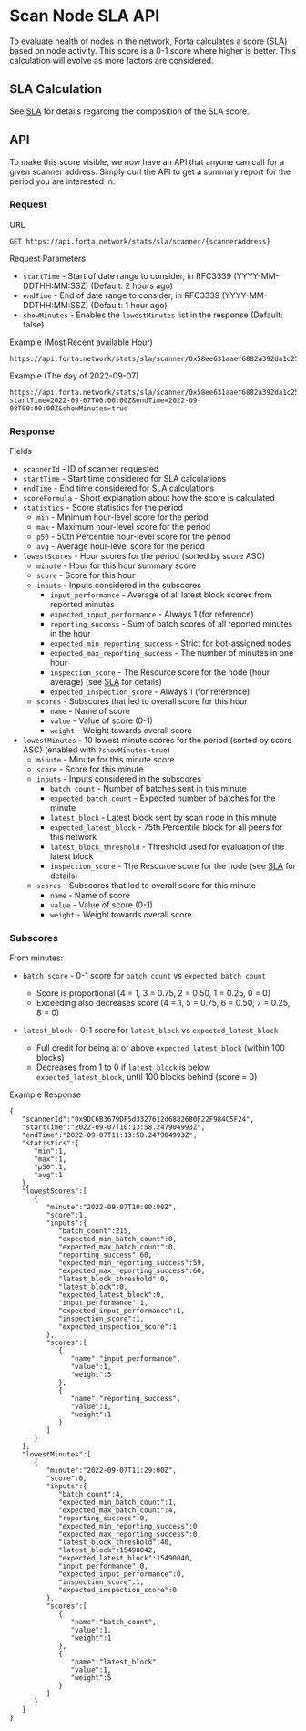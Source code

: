 # Scan Node SLA API

To evaluate health of nodes in the network, Forta calculates a score (SLA) based on node activity.  This score is a 0-1 score where higher is better.  This calculation will evolve as more factors are considered.

## SLA Calculation

See [SLA](sla.md) for details regarding the composition of the SLA score.

## API

To make this score visible, we now have an API that anyone can call for a given scanner address.  Simply curl the API to get a summary report for the period you are interested in.

### Request

URL
```
GET https://api.forta.network/stats/sla/scanner/{scannerAddress}
```

Request Parameters

  - `startTime` - Start of date range to consider, in RFC3339 (YYYY-MM-DDTHH:MM:SSZ) (Default: 2 hours ago)
  - `endTime` - End of date range to consider, in RFC3339 (YYYY-MM-DDTHH:MM:SSZ) (Default: 1 hour ago)
  - `showMinutes` - Enables the `lowestMinutes` list in the response (Default: false)

Example (Most Recent available Hour)
```
https://api.forta.network/stats/sla/scanner/0x58ee631aaef6882a392da1c25486ee181ff1b7d5
```

Example (The day of 2022-09-07)
```
https://api.forta.network/stats/sla/scanner/0x58ee631aaef6882a392da1c25486ee181ff1b7d5?startTime=2022-09-07T00:00:00Z&endTime=2022-09-08T00:00:00Z&showMinutes=true
```

### Response

Fields

  - `scannerId` - ID of scanner requested
  - `startTime` - Start time considered for SLA calculations
  - `endTime` - End time considered for SLA calculations
  - `scoreFormula` - Short explanation about how the score is calculated
  - `statistics` - Score statistics for the period 
    - `min` - Minimum hour-level score for the period 
    - `max` - Maximum hour-level score for the period 
    - `p50` - 50th Percentile hour-level score for the period 
    - `avg` - Average hour-level score for the period 
  - `lowestScores` - Hour scores for the period (sorted by score ASC)
    - `minute` - Hour for this hour summary score
    - `score` - Score for this hour
    - `inputs` - Inputs considered in the subscores
        - `input_performance` - Average of all latest block scores from reported minutes
        - `expected_input_performance` - Always 1 (for reference)
        - `reporting_success` - Sum of batch scores of all reported minutes in the hour
        - `expected_min_reporting_success` - Strict for bot-assigned nodes
        - `expected_max_reporting_success` - The number of minutes in one hour
        - `inspection_score` - The Resource score for the node (hour average) (see [SLA](sla.md) for details)
        - `expected_inspection_score` - Always 1 (for reference)
    - `scores` - Subscores that led to overall score for this hour
        - `name` - Name of score
        - `value` - Value of score (0-1)
        - `weight` - Weight towards overall score
  - `lowestMinutes` - 10 lowest minute scores for the period (sorted by score ASC) (enabled with `?showMinutes=true`)
    - `minute` - Minute for this minute score
    - `score` - Score for this minute
    - `inputs` - Inputs considered in the subscores
        - `batch_count` - Number of batches sent in this minute
        - `expected_batch_count` - Expected number of batches for the minute
        - `latest_block` - Latest block sent by scan node in this minute
        - `expected_latest_block` - 75th Percentile block for all peers for this network
        - `latest_block_threshold` - Threshold used for evaluation of the latest block 
        - `inspection_score` - The Resource score for the node (see [SLA](sla.md) for details)
    - `scores` - Subscores that led to overall score for this minute
        - `name` - Name of score
        - `value` - Value of score (0-1)
        - `weight` - Weight towards overall score
    
### Subscores

From minutes:

  - `batch_score` - 0-1 score for `batch_count` vs `expected_batch_count`
    - Score is proportional (4 = 1, 3 = 0.75, 2 = 0.50, 1 = 0.25, 0 = 0)
    - Exceeding also decreases score (4 = 1, 5 = 0.75, 6 = 0.50, 7 = 0.25, 8 = 0)

  - `latest_block` - 0-1 score for `latest_block` vs `expected_latest_block`
    - Full credit for being at or above `expected_latest_block` (within 100 blocks)
    - Decreases from 1 to 0 if `latest_block` is below `expected_latest_block`, until 100 blocks behind (score = 0)


Example Response
```
{
   "scannerId":"0x9DC6B3679DF5d3327612d6882680F22F984C5F24",
   "startTime":"2022-09-07T10:13:58.247904993Z",
   "endTime":"2022-09-07T11:13:58.247904993Z",
   "statistics":{
      "min":1,
      "max":1,
      "p50":1,
      "avg":1
   },
   "lowestScores":[
      {
         "minute":"2022-09-07T10:00:00Z",
         "score":1,
         "inputs":{
            "batch_count":215,
            "expected_min_batch_count":0,
            "expected_max_batch_count":0,
            "reporting_success":60,
            "expected_min_reporting_success":59,
            "expected_max_reporting_success":60,
            "latest_block_threshold":0,
            "latest_block":0,
            "expected_latest_block":0,
            "input_performance":1,
            "expected_input_performance":1,
            "inspection_score":1,
            "expected_inspection_score":1
         },
         "scores":[
            {
               "name":"input_performance",
               "value":1,
               "weight":5
            },
            {
               "name":"reporting_success",
               "value":1,
               "weight":1
            }
         ]
      }
   ],
   "lowestMinutes":[
      {
         "minute":"2022-09-07T11:29:00Z",
         "score":0,
         "inputs":{
            "batch_count":4,
            "expected_min_batch_count":1,
            "expected_max_batch_count":4,
            "reporting_success":0,
            "expected_min_reporting_success":0,
            "expected_max_reporting_success":0,
            "latest_block_threshold":40,
            "latest_block":15490042,
            "expected_latest_block":15490040,
            "input_performance":0,
            "expected_input_performance":0,
            "inspection_score":1,
            "expected_inspection_score":0
         },
         "scores":[
            {
               "name":"batch_count",
               "value":1,
               "weight":1
            },
            {
               "name":"latest_block",
               "value":1,
               "weight":5
            }
         ]
      }
   ]
}
```
